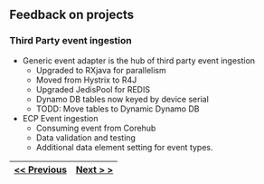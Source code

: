 ## Feedback on projects
### Third Party event ingestion
- Generic event adapter is the hub of third party event ingestion
  - Upgraded to RXjava for parallelism
  - Moved from Hystrix to R4J
  - Upgraded JedisPool for REDIS
  - Dynamo DB tables now keyed by device serial
  - TODD: Move tables to Dynamic Dynamo DB
- ECP Event ingestion
  - Consuming event from Corehub
  - Data validation and testing
  - Additional data element setting for event types.


| [<< Previous](https://github.com/gerrievisagie/FY23Q3_PDE_SHOW_AND_TELL/blob/main/4.md) | [Next > >](https://github.com/gerrievisagie/FY23Q3_PDE_SHOW_AND_TELL/blob/main/6.md) |
|-----------------------------------------------------------------------------------------|--------------------------------------------------------------------------------------| 
